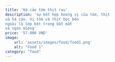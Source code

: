 ```yaml
---
title: 'Há cảo tôm thịt rau'
description: 'sự kết hợp hương vị của tôm, thịt 
và há cảo. Vị tôm và thịt bọc bên 
ngoài là lớp bột trong bắt mắt 
và ngon miệng'
price: '57.000 VND'
image:
    url: 'assets/images/food/food1.png'
    alt: "Food 1"
category: "food"
---
```

